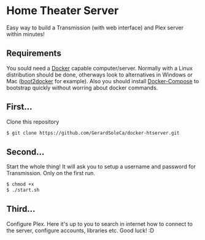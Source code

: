 # Home Theater Server
Easy way to build a Transmission (with web interface) and Plex server within minutes!

## Requirements
You sould need a [Docker](http://docker.com) capable computer/server. Normally with a Linux distribution should be done, otherways look to alternatives in Windows or Mac ([boot2docker](http://boot2docker.io/) for example). Also you should install [Docker-Compose](https://docs.docker.com/compose/install/) to bootstrap quickly without worring about docker commands.

## First...
Clone this repository

```bash
$ git clone https://github.com/GerardSoleCa/docker-htserver.git
```

## Second... 
Start the whole thing! It will ask you to setup a username and password for Transmission. Only on the first run.

```bash
$ chmod +x 
$ ./start.sh
```

## Third...
Configure Plex. Here it's up to you to search in internet how to connect to the server, configure accounts, libraries etc. Good luck! :D

